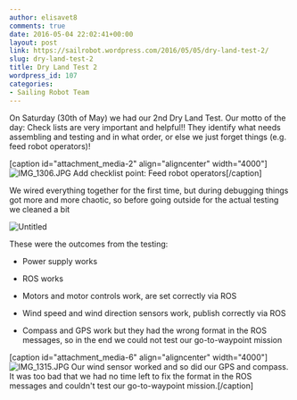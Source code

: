 ```yaml
---
author: elisavet8
comments: true
date: 2016-05-04 22:02:41+00:00
layout: post
link: https://sailrobot.wordpress.com/2016/05/05/dry-land-test-2/
slug: dry-land-test-2
title: Dry Land Test 2
wordpress_id: 107
categories:
- Sailing Robot Team
---
```


On Saturday (30th of May) we had our 2nd Dry Land Test. Our motto of the day: Check lists are very important and helpful!! They identify what needs assembling and testing and in what order, or else we just forget things (e.g. feed robot operators)!

[caption id="attachment_media-2" align="aligncenter" width="4000"]![IMG_1306.JPG](https://sailrobot.files.wordpress.com/2016/05/img_1306.jpg) Add checklist point: Feed robot operators[/caption]

We wired everything together for the first time, but during debugging things got more and more chaotic, so before going outside for the actual testing we cleaned a bit

![Untitled](https://sailrobot.files.wordpress.com/2016/05/untitled.png)

These were the outcomes from the testing:



	
  * Power supply works

	
  * ROS works

	
  * Motors and motor controls work, are set correctly via ROS

	
  * Wind speed and wind direction sensors work, publish correctly via ROS

	
  * Compass and GPS work but they had the wrong format in the ROS messages, so in the end we could not test our go-to-waypoint mission


[caption id="attachment_media-6" align="aligncenter" width="4000"]![IMG_1315.JPG](https://sailrobot.files.wordpress.com/2016/05/img_1315.jpg) Our wind sensor worked and so did our GPS and compass. It was too bad that we had no time left to fix the format in the ROS messages and couldn't test our go-to-waypoint mission.[/caption]


